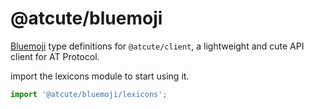# @atcute/bluemoji

[Bluemoji](https://github.com/aendra-rininsland/bluemoji) type definitions for `@atcute/client`, a lightweight and cute API client for AT Protocol.

import the lexicons module to start using it.

```ts
import '@atcute/bluemoji/lexicons';
```
